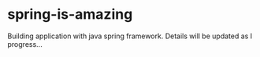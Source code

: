 # spring-is-amazing
Building application with java spring framework.
Details will be updated as I progress...
